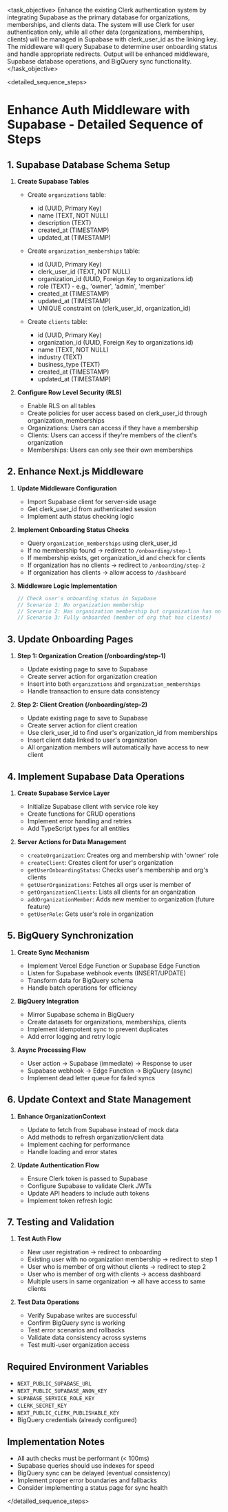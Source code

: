 <task name="Enhance Auth Middleware with Supabase">

<task_objective>
Enhance the existing Clerk authentication system by integrating Supabase as the primary database for organizations, memberships, and clients data. The system will use Clerk for user authentication only, while all other data (organizations, memberships, clients) will be managed in Supabase with clerk_user_id as the linking key. The middleware will query Supabase to determine user onboarding status and handle appropriate redirects. Output will be enhanced middleware, Supabase database operations, and BigQuery sync functionality.
</task_objective>

<detailed_sequence_steps>
# Enhance Auth Middleware with Supabase - Detailed Sequence of Steps

## 1. Supabase Database Schema Setup

1. **Create Supabase Tables**
   - Create `organizations` table:
     - id (UUID, Primary Key)
     - name (TEXT, NOT NULL)
     - description (TEXT)
     - created_at (TIMESTAMP)
     - updated_at (TIMESTAMP)
   
   - Create `organization_memberships` table:
     - id (UUID, Primary Key)
     - clerk_user_id (TEXT, NOT NULL)
     - organization_id (UUID, Foreign Key to organizations.id)
     - role (TEXT) - e.g., 'owner', 'admin', 'member'
     - created_at (TIMESTAMP)
     - updated_at (TIMESTAMP)
     - UNIQUE constraint on (clerk_user_id, organization_id)
   
   - Create `clients` table:
     - id (UUID, Primary Key)
     - organization_id (UUID, Foreign Key to organizations.id)
     - name (TEXT, NOT NULL)
     - industry (TEXT)
     - business_type (TEXT)
     - created_at (TIMESTAMP)
     - updated_at (TIMESTAMP)

2. **Configure Row Level Security (RLS)**
   - Enable RLS on all tables
   - Create policies for user access based on clerk_user_id through organization_memberships
   - Organizations: Users can access if they have a membership
   - Clients: Users can access if they're members of the client's organization
   - Memberships: Users can only see their own memberships

## 2. Enhance Next.js Middleware

1. **Update Middleware Configuration**
   - Import Supabase client for server-side usage
   - Get clerk_user_id from authenticated session
   - Implement auth status checking logic

2. **Implement Onboarding Status Checks**
   - Query `organization_memberships` using clerk_user_id
   - If no membership found → redirect to `/onboarding/step-1`
   - If membership exists, get organization_id and check for clients
   - If organization has no clients → redirect to `/onboarding/step-2`
   - If organization has clients → allow access to `/dashboard`

3. **Middleware Logic Implementation**
   ```typescript
   // Check user's onboarding status in Supabase
   // Scenario 1: No organization membership
   // Scenario 2: Has organization membership but organization has no clients
   // Scenario 3: Fully onboarded (member of org that has clients)
   ```

## 3. Update Onboarding Pages

1. **Step 1: Organization Creation (/onboarding/step-1)**
   - Update existing page to save to Supabase
   - Create server action for organization creation
   - Insert into both `organizations` and `organization_memberships`
   - Handle transaction to ensure data consistency

2. **Step 2: Client Creation (/onboarding/step-2)**
   - Update existing page to save to Supabase
   - Create server action for client creation
   - Use clerk_user_id to find user's organization_id from memberships
   - Insert client data linked to user's organization
   - All organization members will automatically have access to new client

## 4. Implement Supabase Data Operations

1. **Create Supabase Service Layer**
   - Initialize Supabase client with service role key
   - Create functions for CRUD operations
   - Implement error handling and retries
   - Add TypeScript types for all entities

2. **Server Actions for Data Management**
   - `createOrganization`: Creates org and membership with 'owner' role
   - `createClient`: Creates client for user's organization
   - `getUserOnboardingStatus`: Checks user's membership and org's clients
   - `getUserOrganizations`: Fetches all orgs user is member of
   - `getOrganizationClients`: Lists all clients for an organization
   - `addOrganizationMember`: Adds new member to organization (future feature)
   - `getUserRole`: Gets user's role in organization

## 5. BigQuery Synchronization

1. **Create Sync Mechanism**
   - Implement Vercel Edge Function or Supabase Edge Function
   - Listen for Supabase webhook events (INSERT/UPDATE)
   - Transform data for BigQuery schema
   - Handle batch operations for efficiency

2. **BigQuery Integration**
   - Mirror Supabase schema in BigQuery
   - Create datasets for organizations, memberships, clients
   - Implement idempotent sync to prevent duplicates
   - Add error logging and retry logic

3. **Async Processing Flow**
   - User action → Supabase (immediate) → Response to user
   - Supabase webhook → Edge Function → BigQuery (async)
   - Implement dead letter queue for failed syncs

## 6. Update Context and State Management

1. **Enhance OrganizationContext**
   - Update to fetch from Supabase instead of mock data
   - Add methods to refresh organization/client data
   - Implement caching for performance
   - Handle loading and error states

2. **Update Authentication Flow**
   - Ensure Clerk token is passed to Supabase
   - Configure Supabase to validate Clerk JWTs
   - Update API headers to include auth tokens
   - Implement token refresh logic

## 7. Testing and Validation

1. **Test Auth Flow**
   - New user registration → redirect to onboarding
   - Existing user with no organization membership → redirect to step 1
   - User who is member of org without clients → redirect to step 2
   - User who is member of org with clients → access dashboard
   - Multiple users in same organization → all have access to same clients

2. **Test Data Operations**
   - Verify Supabase writes are successful
   - Confirm BigQuery sync is working
   - Test error scenarios and rollbacks
   - Validate data consistency across systems
   - Test multi-user organization access

## Required Environment Variables

- `NEXT_PUBLIC_SUPABASE_URL`
- `NEXT_PUBLIC_SUPABASE_ANON_KEY`
- `SUPABASE_SERVICE_ROLE_KEY`
- `CLERK_SECRET_KEY`
- `NEXT_PUBLIC_CLERK_PUBLISHABLE_KEY`
- BigQuery credentials (already configured)

## Implementation Notes

- All auth checks must be performant (< 100ms)
- Supabase queries should use indexes for speed
- BigQuery sync can be delayed (eventual consistency)
- Implement proper error boundaries and fallbacks
- Consider implementing a status page for sync health

</detailed_sequence_steps>

</task>